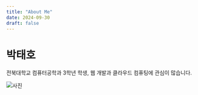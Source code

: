```yaml
---
title: "About Me"
date: 2024-09-30
draft: false
---
```

# 박태호
전북대학교 컴퓨터공학과 3학년 학생, 웹 개발과 클라우드 컴퓨팅에 관심이 많습니다.

![사진](/images/card1.jpg)
